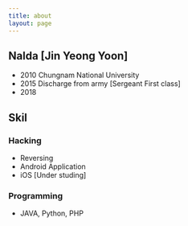 ```yaml
---
title: about
layout: page
---
```


## Nalda [Jin Yeong Yoon]
- 2010 Chungnam National University
- 2015 Discharge from army [Sergeant First class]
- 2018 

## Skil
### Hacking 
- Reversing
- Android Application
- iOS [Under studing]

### Programming
- JAVA, Python, PHP